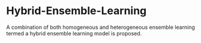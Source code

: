 # Hybrid-Ensemble-Learning
A combination of both homogeneous and heterogeneous ensemble learning termed a hybrid ensemble learning model is proposed. 
